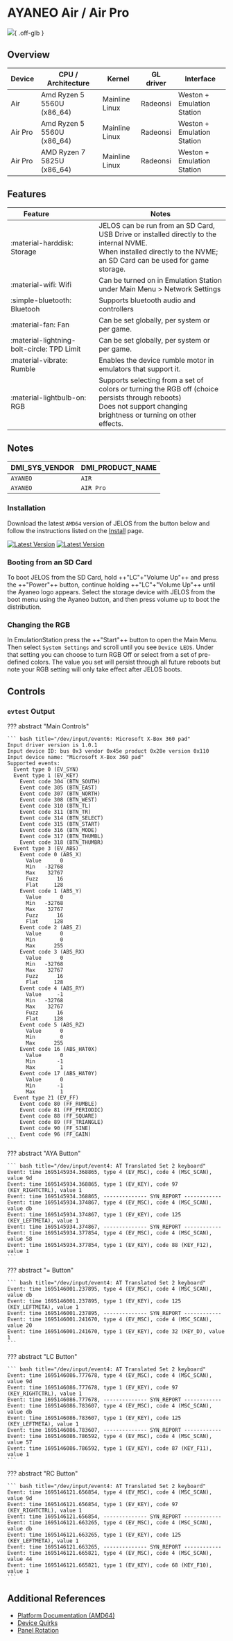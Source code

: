 # AYANEO Air / Air Pro

![](../../_inc/images/devices/ayaneo-air.png){ .off-glb }

## Overview

| Device | CPU / Architecture | Kernel | GL driver | Interface |
| -- | -- | -- | -- | -- |
| Air | Amd Ryzen 5 5560U (x86_64) | Mainline Linux | Radeonsi | Weston + Emulation Station |
| Air Pro | Amd Ryzen 5 5560U (x86_64) | Mainline Linux | Radeonsi | Weston + Emulation Station |
| Air Pro | AMD Ryzen 7 5825U (x86_64) | Mainline Linux | Radeonsi | Weston + Emulation Station |

## Features

| Feature&nbsp;&nbsp;&nbsp;&nbsp;&nbsp;&nbsp;&nbsp;&nbsp;&nbsp;&nbsp;&nbsp;&nbsp;&nbsp;&nbsp;&nbsp;&nbsp; | Notes |
| -- | -- |
| :material-harddisk: Storage | JELOS can be run from an SD Card, USB Drive or installed directly to the internal NVME. <br> When installed directly to the NVME; an SD Card can be used for game storage. |
| :material-wifi: Wifi | Can be turned on in Emulation Station under Main Menu > Network Settings |
| :simple-bluetooth: Bluetooh | Supports bluetooth audio and controllers |
| :material-fan: Fan | Can be set globally, per system or per game. |
| :material-lightning-bolt-circle: TPD Limit | Can be set globally, per system or per game. |
| :material-vibrate: Rumble | Enables the device rumble motor in emulators that support it. |
| :material-lightbulb-on: RGB | Supports selecting from a set of colors or turning the RGB off (choice persists through reboots) <br> Does not support changing brightness or turning on other effects. |

## Notes

| DMI_SYS_VENDOR | DMI_PRODUCT_NAME |
| -- | -- |
| `AYANEO ` | `AIR` |
| `AYANEO ` | `AIR Pro` |

### Installation

Download the latest `AMD64` version of JELOS from the button below and follow the instructions listed on the [Install](../../../play/install/) page.

[![Latest Version](https://img.shields.io/github/release/JustEnoughLinuxOS/distribution.svg?labelColor=111111&color=5998FF&label=Latest&style=flat#only-light)](https://github.com/JustEnoughLinuxOS/distribution/releases/latest)
[![Latest Version](https://img.shields.io/github/release/JustEnoughLinuxOS/distribution.svg?labelColor=dddddd&color=5998FF&label=Latest&style=flat#only-dark)](https://github.com/JustEnoughLinuxOS/distribution/releases/latest)

### Booting from an SD Card

To boot JELOS from the SD Card, hold ++"LC"+"Volume Up"++ and press the ++"Power"++ button, continue holding ++"LC"+"Volume Up"++ until the Ayaneo logo appears.  Select the storage device with JELOS from the boot menu using the Ayaneo button, and then press volume up to boot the distribution.

### Changing the RGB 

In EmulationStation press the ++"Start"++ button to open the Main Menu.  Then select `System Settings` and scroll until you see `Device LEDS`.  Under that setting you can choose to turn RGB Off or select from a set of pre-defined colors.  The value you set will persist through all future reboots but note your RGB setting will only take effect after JELOS boots.

## Controls

### `evtest` Output

??? abstract "Main Controls"

	``` bash title="/dev/input/event6: Microsoft X-Box 360 pad"
	Input driver version is 1.0.1
	Input device ID: bus 0x3 vendor 0x45e product 0x28e version 0x110
	Input device name: "Microsoft X-Box 360 pad"
	Supported events:
	  Event type 0 (EV_SYN)
	  Event type 1 (EV_KEY)
	    Event code 304 (BTN_SOUTH)
	    Event code 305 (BTN_EAST)
	    Event code 307 (BTN_NORTH)
	    Event code 308 (BTN_WEST)
	    Event code 310 (BTN_TL)
	    Event code 311 (BTN_TR)
	    Event code 314 (BTN_SELECT)
	    Event code 315 (BTN_START)
	    Event code 316 (BTN_MODE)
	    Event code 317 (BTN_THUMBL)
	    Event code 318 (BTN_THUMBR)
	  Event type 3 (EV_ABS)
	    Event code 0 (ABS_X)
	      Value      0
	      Min   -32768
	      Max    32767
	      Fuzz      16
	      Flat     128
	    Event code 1 (ABS_Y)
	      Value      0
	      Min   -32768
	      Max    32767
	      Fuzz      16
	      Flat     128
	    Event code 2 (ABS_Z)
	      Value      0
	      Min        0
	      Max      255
	    Event code 3 (ABS_RX)
	      Value      0
	      Min   -32768
	      Max    32767
	      Fuzz      16
	      Flat     128
	    Event code 4 (ABS_RY)
	      Value     -1
	      Min   -32768
	      Max    32767
	      Fuzz      16
	      Flat     128
	    Event code 5 (ABS_RZ)
	      Value      0
	      Min        0
	      Max      255
	    Event code 16 (ABS_HAT0X)
	      Value      0
	      Min       -1
	      Max        1
	    Event code 17 (ABS_HAT0Y)
	      Value      0
	      Min       -1
	      Max        1
	  Event type 21 (EV_FF)
	    Event code 80 (FF_RUMBLE)
	    Event code 81 (FF_PERIODIC)
	    Event code 88 (FF_SQUARE)
	    Event code 89 (FF_TRIANGLE)
	    Event code 90 (FF_SINE)
	    Event code 96 (FF_GAIN)
	```

??? abstract "AYA Button"

	``` bash title="/dev/input/event4: AT Translated Set 2 keyboard"
	Event: time 1695145934.368865, type 4 (EV_MSC), code 4 (MSC_SCAN), value 9d
	Event: time 1695145934.368865, type 1 (EV_KEY), code 97 (KEY_RIGHTCTRL), value 1
	Event: time 1695145934.368865, -------------- SYN_REPORT ------------
	Event: time 1695145934.374867, type 4 (EV_MSC), code 4 (MSC_SCAN), value db
	Event: time 1695145934.374867, type 1 (EV_KEY), code 125 (KEY_LEFTMETA), value 1
	Event: time 1695145934.374867, -------------- SYN_REPORT ------------
	Event: time 1695145934.377854, type 4 (EV_MSC), code 4 (MSC_SCAN), value 58
	Event: time 1695145934.377854, type 1 (EV_KEY), code 88 (KEY_F12), value 1
	```

??? abstract "= Button"

	``` bash title="/dev/input/event4: AT Translated Set 2 keyboard"
	Event: time 1695146001.237895, type 4 (EV_MSC), code 4 (MSC_SCAN), value db
	Event: time 1695146001.237895, type 1 (EV_KEY), code 125 (KEY_LEFTMETA), value 1
	Event: time 1695146001.237895, -------------- SYN_REPORT ------------
	Event: time 1695146001.241670, type 4 (EV_MSC), code 4 (MSC_SCAN), value 20
	Event: time 1695146001.241670, type 1 (EV_KEY), code 32 (KEY_D), value 1
	```

??? abstract "LC Button"

	``` bash title="/dev/input/event4: AT Translated Set 2 keyboard"
	Event: time 1695146086.777678, type 4 (EV_MSC), code 4 (MSC_SCAN), value 9d
	Event: time 1695146086.777678, type 1 (EV_KEY), code 97 (KEY_RIGHTCTRL), value 1
	Event: time 1695146086.777678, -------------- SYN_REPORT ------------
	Event: time 1695146086.783607, type 4 (EV_MSC), code 4 (MSC_SCAN), value db
	Event: time 1695146086.783607, type 1 (EV_KEY), code 125 (KEY_LEFTMETA), value 1
	Event: time 1695146086.783607, -------------- SYN_REPORT ------------
	Event: time 1695146086.786592, type 4 (EV_MSC), code 4 (MSC_SCAN), value 57
	Event: time 1695146086.786592, type 1 (EV_KEY), code 87 (KEY_F11), value 1
	```

??? abstract "RC Button"

	``` bash title="/dev/input/event4: AT Translated Set 2 keyboard"
	Event: time 1695146121.656854, type 4 (EV_MSC), code 4 (MSC_SCAN), value 9d
	Event: time 1695146121.656854, type 1 (EV_KEY), code 97 (KEY_RIGHTCTRL), value 1
	Event: time 1695146121.656854, -------------- SYN_REPORT ------------
	Event: time 1695146121.663265, type 4 (EV_MSC), code 4 (MSC_SCAN), value db
	Event: time 1695146121.663265, type 1 (EV_KEY), code 125 (KEY_LEFTMETA), value 1
	Event: time 1695146121.663265, -------------- SYN_REPORT ------------
	Event: time 1695146121.665821, type 4 (EV_MSC), code 4 (MSC_SCAN), value 44
	Event: time 1695146121.665821, type 1 (EV_KEY), code 68 (KEY_F10), value 1
	```

## Additional References

- [Platform Documentation (AMD64)](https://github.com/JustEnoughLinuxOS/distribution/blob/main/documentation/PER_DEVICE_DOCUMENTATION/AMD64)
- [Device Quirks](https://github.com/JustEnoughLinuxOS/distribution/tree/main/packages/hardware/quirks/devices/AYANEO%20AIR)
- [Panel Rotation](https://github.com/JustEnoughLinuxOS/distribution/blob/main/packages/kernel/linux/patches/AMD64/002-display-quirks.patch)